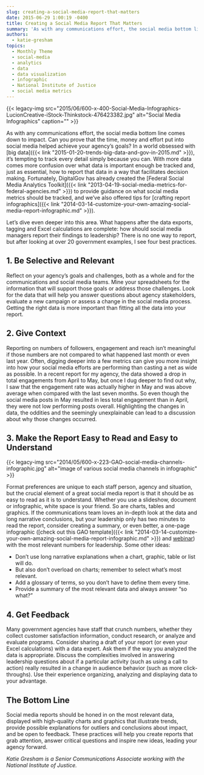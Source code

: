 ```yaml
---
slug: creating-a-social-media-report-that-matters
date: 2015-06-29 1:00:19 -0400
title: Creating a Social Media Report That Matters
summary: 'As with any communications effort, the social media bottom line comes down to impact. Can you prove that the time, money and effort put into social media helped achieve your agency’s goals? In a world obsessed with big data, it’s tempting to track every detail simply because you can. With more data comes more confusion'
authors:
  - katie-gresham
topics:
  - Monthly Theme
  - social-media
  - analytics
  - data
  - data visualization
  - infographic
  - National Institute of Justice
  - social media metrics
---
```


{{< legacy-img src="2015/06/600-x-400-Social-Media-Infographics-LucionCreative-iStock-Thinkstock-476423382.jpg" alt="Social Media Infographics" caption="" >}}

As with any communications effort, the social media bottom line comes down to impact. Can you prove that the time, money and effort put into social media helped achieve your agency’s goals? In a world obsessed with [big data]({{< link "2015-01-20-trends-big-data-and-gov-in-2015.md" >}}), it’s tempting to track every detail simply because you can. With more data comes more confusion over what data is important enough be tracked and, just as essential, how to report that data in a way that facilitates decision making. Fortunately, DigitalGov has already created the [Federal Social Media Analytics Toolkit]({{< link "2013-04-19-social-media-metrics-for-federal-agencies.md" >}}) to provide guidance on what social media metrics should be tracked, and we&#8217;ve also offered tips for [crafting report infographics]({{< link "2014-03-14-customize-your-own-amazing-social-media-report-infographic.md" >}}).

Let’s dive even deeper into this area. What happens after the data exports, tagging and Excel calculations are complete: how should social media managers report their findings to leadership? There is no one way to report, but after looking at over 20 government examples, I see four best practices.

## 1. Be Selective and Relevant

Reflect on your agency’s goals and challenges, both as a whole and for the communications and social media teams. Mine your spreadsheets for the information that will support those goals or address those challenges. Look for the data that will help you answer questions about agency stakeholders, evaluate a new campaign or assess a change in the social media process. Getting the right data is more important than fitting all the data into your report.

## 2. Give Context

Reporting on numbers of followers, engagement and reach isn’t meaningful if those numbers are not compared to what happened last month or even last year. Often, digging deeper into a few metrics can give you more insight into how your social media efforts are performing than casting a net as wide as possible. In a recent report for my agency, the data showed a drop in total engagements from April to May, but once I dug deeper to find out why, I saw that the engagement rate was actually higher in May and was above average when compared with the last seven months. So even though the social media posts in May resulted in less total engagement than in April, they were not low performing posts overall. Highlighting the changes in data, the oddities and the seemingly unexplainable can lead to a discussion about why those changes occurred.

## 3. Make the Report Easy to Read and Easy to Understand

{{< legacy-img src="2014/05/600-x-223-GAO-social-media-channels-infographic.jpg" alt="image of various social media channels in infographic" >}}

Format preferences are unique to each staff person, agency and situation, but the crucial element of a great social media report is that it should be as easy to read as it is to understand. Whether you use a slideshow, document or infographic, white space is your friend. So are charts, tables and graphics. If the communications team loves an in-depth look at the data and long narrative conclusions, but your leadership only has two minutes to read the report, consider creating a summary, or even better, a one-page infographic ([check out this GAO template]({{< link "2014-03-14-customize-your-own-amazing-social-media-report-infographic.md" >}}) and [webinar](https://www.youtube.com/watch?v=YqgKTgvARfM)) with the most relevant numbers for leadership. Some other ideas:

  * Don’t use long narrative explanations when a chart, graphic, table or list will do.
  * But also don’t overload on charts; remember to select what’s most relevant.
  * Add a glossary of terms, so you don’t have to define them every time.
  * Provide a summary of the most relevant data and always answer &#8220;so what?&#8221;

## 4. Get Feedback

Many government agencies have staff that crunch numbers, whether they collect customer satisfaction information, conduct research, or analyze and evaluate programs. Consider sharing a draft of your report (or even your Excel calculations) with a data expert. Ask them if the way you analyzed the data is appropriate. Discuss the complexities involved in answering leadership questions about if a particular activity (such as using a call to action) really resulted in a change in audience behavior (such as more click-throughs). Use their experience organizing, analyzing and displaying data to your advantage.

## The Bottom Line

Social media reports should be honed in on the most relevant data, displayed with high-quality charts and graphics that illustrate trends, provide possible explanations for outliers and conclusions about impact, and be open to feedback. These practices will help you create reports that grab attention, answer critical questions and inspire new ideas, leading your agency forward.

_Katie Gresham is a Senior Communications Associate working with the National Institute of Justice._
